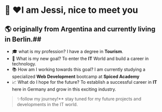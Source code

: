 # :wave: ♥I am Jessi, nice to meet you
## :earth_americas: originally from Argentina and currently living in Berlin.##

- :mortar_board: what is my profession?
    I have a degree in **Tourism**.
 - :dart: What is my new goal?
   To enter the **IT** World and build a career in technology.
- :books: How am I working towards this goal?
   I am currently studying a specialized **Web Development** bootcamp at **Spiced Academy**
 - 📈 What do I hope for the future?
  To establish a successful career in **IT** here in Germany and grow in this exciting industry.
> ✨follow my journey!** stay tuned for my future projects and developments in the IT world.  
  
